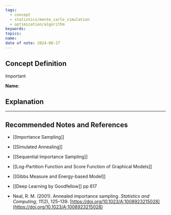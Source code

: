 ```yaml
---
tags:
  - concept
  - statistics/monte_carlo_simulation
  - optimization/algorithm
keywords: 
topics: 
name: 
date of note: 2024-08-27
---
```


## Concept Definition

>[!important]
>**Name**: 



## Explanation





-----------
##  Recommended Notes and References



- [[Importance Sampling]]
- [[Simulated Annealing]]
- [[Sequential Importance Sampling]]

- [[Log-Partition Function and Score Function of Graphical Models]]
- [[Gibbs Measure and Energy-based Model]]


- [[Deep Learning by Goodfellow]] pp 617
- Neal, R. M. (2001). Annealed importance sampling. _Statistics and Computing_, _11_(2), 125–139. [https://doi.org/10.1023/A:1008923215028](https://doi.org/10.1023/A:1008923215028)